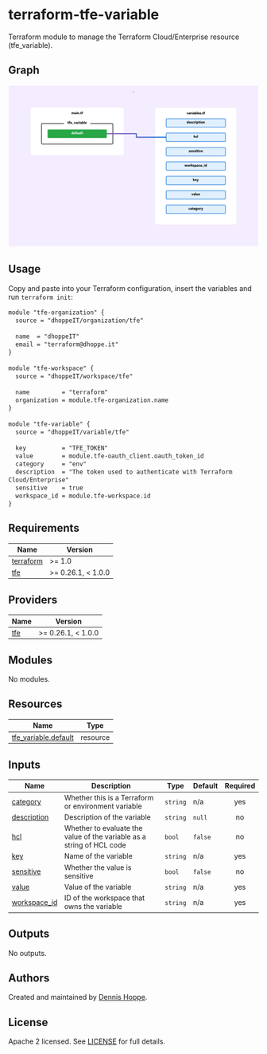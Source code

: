 # terraform-tfe-variable

Terraform module to manage the Terraform Cloud/Enterprise resource
(tfe_variable).

## Graph

![Graph](https://github.com/dhoppeIT/terraform-tfe-variable/blob/main/rover.png)

## Usage

Copy and paste into your Terraform configuration, insert the variables and run ```terraform init```:

```hcl
module "tfe-organization" {
  source = "dhoppeIT/organization/tfe"

  name  = "dhoppeIT"
  email = "terraform@dhoppe.it"
}

module "tfe-workspace" {
  source = "dhoppeIT/workspace/tfe"

  name         = "terraform"
  organization = module.tfe-organization.name
}

module "tfe-variable" {
  source = "dhoppeIT/variable/tfe"

  key          = "TFE_TOKEN"
  value        = module.tfe-oauth_client.oauth_token_id
  category     = "env"
  description  = "The token used to authenticate with Terraform Cloud/Enterprise"
  sensitive    = true
  workspace_id = module.tfe-workspace.id
}
```

<!--- BEGIN_TF_DOCS --->
## Requirements

| Name | Version |
|------|---------|
| <a name="requirement_terraform"></a> [terraform](#requirement\_terraform) | >= 1.0 |
| <a name="requirement_tfe"></a> [tfe](#requirement\_tfe) | >= 0.26.1, < 1.0.0 |

## Providers

| Name | Version |
|------|---------|
| <a name="provider_tfe"></a> [tfe](#provider\_tfe) | >= 0.26.1, < 1.0.0 |

## Modules

No modules.

## Resources

| Name | Type |
|------|------|
| [tfe_variable.default](https://registry.terraform.io/providers/hashicorp/tfe/latest/docs/resources/variable) | resource |

## Inputs

| Name | Description | Type | Default | Required |
|------|-------------|------|---------|:--------:|
| <a name="input_category"></a> [category](#input\_category) | Whether this is a Terraform or environment variable | `string` | n/a | yes |
| <a name="input_description"></a> [description](#input\_description) | Description of the variable | `string` | `null` | no |
| <a name="input_hcl"></a> [hcl](#input\_hcl) | Whether to evaluate the value of the variable as a string of HCL code | `bool` | `false` | no |
| <a name="input_key"></a> [key](#input\_key) | Name of the variable | `string` | n/a | yes |
| <a name="input_sensitive"></a> [sensitive](#input\_sensitive) | Whether the value is sensitive | `bool` | `false` | no |
| <a name="input_value"></a> [value](#input\_value) | Value of the variable | `string` | n/a | yes |
| <a name="input_workspace_id"></a> [workspace\_id](#input\_workspace\_id) | ID of the workspace that owns the variable | `string` | n/a | yes |

## Outputs

No outputs.

<!--- END_TF_DOCS --->

## Authors

Created and maintained by [Dennis Hoppe](https://github.com/dhoppeIT/).

## License

Apache 2 licensed. See [LICENSE](https://github.com/dhoppeIT/terraform-tfe-variable/blob/main/LICENSE) for full details.
